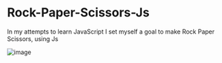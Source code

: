 # Rock-Paper-Scissors-Js
In my attempts to learn JavaScript I set myself a goal to make Rock Paper Scissors, using Js

![image](https://user-images.githubusercontent.com/31930426/184477235-f7eb86a6-618c-4aa2-b911-17df2ce3c0e0.png)
